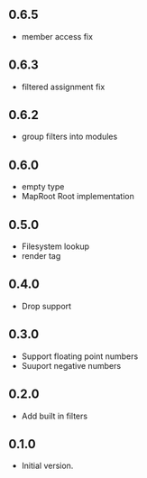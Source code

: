 ## 0.6.5

- member access fix
  
## 0.6.3

- filtered assignment fix

## 0.6.2

- group filters into modules 

## 0.6.0

- empty type
- MapRoot Root implementation
  
## 0.5.0

- Filesystem lookup
- render tag
  
## 0.4.0

- Drop support

## 0.3.0

- Support floating point numbers
- Suuport negative numbers

## 0.2.0

- Add built in filters
## 0.1.0

- Initial version.
